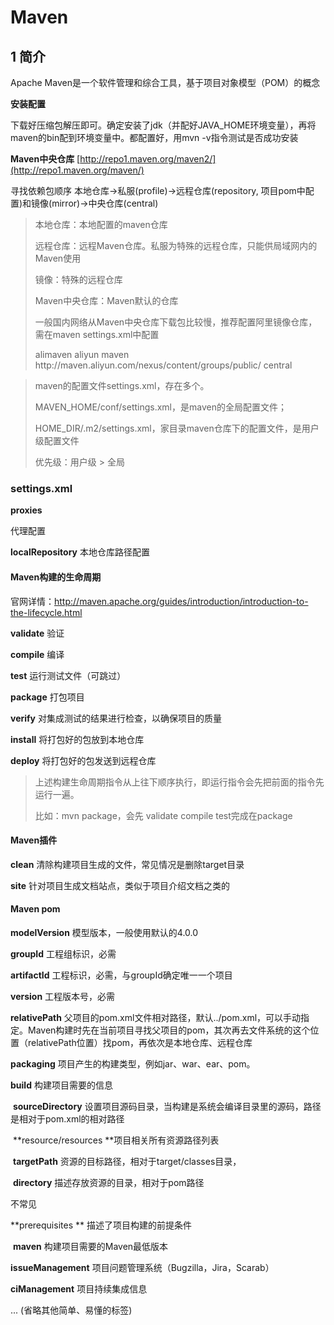 # Maven

## 1 简介

Apache Maven是一个软件管理和综合工具，基于项目对象模型（POM）的概念

**安装配置**

下载好压缩包解压即可。确定安装了jdk（并配好JAVA_HOME环境变量），再将maven的bin配到环境变量中。都配置好，用mvn -v指令测试是否成功安装

**Maven中央仓库**  [http://repo1.maven.org/maven2/](http://repo1.maven.org/maven/) 

寻找依赖包顺序 本地仓库->私服(profile)->远程仓库(repository, 项目pom中配置)和镜像(mirror)->中央仓库(central)

> 本地仓库：本地配置的maven仓库
>
> 远程仓库：远程Maven仓库。私服为特殊的远程仓库，只能供局域网内的Maven使用
>
> 镜像：特殊的远程仓库
>
> Maven中央仓库：Maven默认的仓库
>
> 一般国内网络从Maven中央仓库下载包比较慢，推荐配置阿里镜像仓库，需在maven settings.xml中配置
>
> <mirror>
> 		  <id>alimaven</id>
> 		  <name>aliyun maven</name>
> 		  <url>http://maven.aliyun.com/nexus/content/groups/public/</url>
> 		  <mirrorOf>central</mirrorOf>        
> 		</mirror>



> maven的配置文件settings.xml，存在多个。
>
> MAVEN_HOME/conf/settings.xml，是maven的全局配置文件；
>
> HOME_DIR/.m2/settings.xml，家目录maven仓库下的配置文件，是用户级配置文件
>
> 优先级：用户级 > 全局

### settings.xml

**proxies**

代理配置

**localRepository**  本地仓库路径配置



#### Maven构建的生命周期

官网详情：http://maven.apache.org/guides/introduction/introduction-to-the-lifecycle.html

**validate** 验证

**compile** 编译

**test** 运行测试文件（可跳过）

**package** 打包项目

**verify** 对集成测试的结果进行检查，以确保项目的质量

**install** 将打包好的包放到本地仓库

**deploy** 将打包好的包发送到远程仓库

> 上述构建生命周期指令从上往下顺序执行，即运行指令会先把前面的指令先运行一遍。
>
> 比如：mvn package，会先 validate compile test完成在package



#### Maven插件

**clean** 清除构建项目生成的文件，常见情况是删除target目录

**site** 针对项目生成文档站点，类似于项目介绍文档之类的



#### Maven pom

**modelVersion** 模型版本，一般使用默认的4.0.0

**groupId** 工程组标识，必需

**artifactId** 工程标识，必需，与groupId确定唯一一个项目

**version** 工程版本号，必需

**relativePath** 父项目的pom.xml文件相对路径，默认../pom.xml，可以手动指定。Maven构建时先在当前项目寻找父项目的pom，其次再去文件系统的这个位置（relativePath位置）找pom，再依次是本地仓库、远程仓库

**packaging** 项目产生的构建类型，例如jar、war、ear、pom。

**build** 构建项目需要的信息

​	**sourceDirectory** 设置项目源码目录，当构建是系统会编译目录里的源码，路径是相对于pom.xml的相对路径

​	**resource/resources **项目相关所有资源路径列表

​		**targetPath** 资源的目标路径，相对于target/classes目录，

​		**directory** 描述存放资源的目录，相对于pom路径





不常见

**prerequisites ** 描述了项目构建的前提条件

​	**maven** 构建项目需要的Maven最低版本

**issueManagement** 项目问题管理系统（Bugzilla，Jira，Scarab）

**ciManagement** 项目持续集成信息

... (省略其他简单、易懂的标签)


